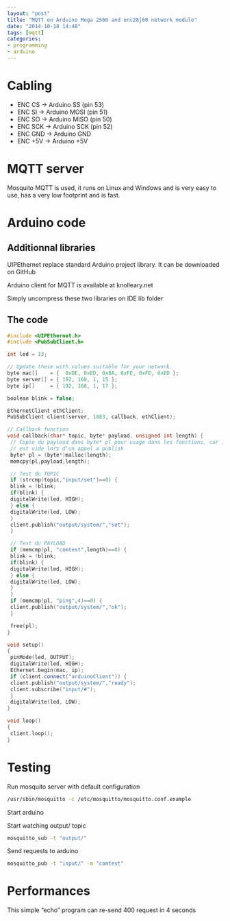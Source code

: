 ```yaml
---
layout: "post"
title: "MQTT on Arduino Mega 2560 and enc28j60 network module"
date: "2014-10-18 14:48"
tags: [mqtt]
categories:
- programming
- arduino
---
```

# Cabling

- ENC CS -> Arduino SS (pin 53)
- ENC SI -> Arduino MOSI (pin 51)
- ENC SO -> Arduino MISO (pin 50)
- ENC SCK -> Arduino SCK (pin 52)
- ENC GND -> Arduino GND
- ENC +5V -> Arduino +5V

# MQTT server

Mosquito MQTT is used, it runs on Linux and Windows and is very easy to use, has a very low footprint and is fast.

# Arduino code
## Additionnal libraries

UIPEthernet replace standard Arduino project library. It can be downloaded on GitHub

Arduino client for MQTT is available at knolleary.net

Simply uncompress these two libraries on IDE lib folder

## The code
```c++
#include <UIPEthernet.h>
#include <PubSubClient.h>

int led = 13;

// Update these with values suitable for your network.
byte mac[]    = {  0xDE, 0xED, 0xBA, 0xFE, 0xFE, 0xED };
byte server[] = { 192, 168, 1, 15 };
byte ip[]     = { 192, 168, 1, 17 };

boolean blink = false;

EthernetClient ethClient;
PubSubClient client(server, 1883, callback, ethClient);

// Callback function
void callback(char* topic, byte* payload, unsigned int length) {
 // Copie du payload dans byte* pl pour usage dans les fonctions, car il
 // est vide lors d'un appel a publish
 byte* pl = (byte*)malloc(length);
 memcpy(pl,payload,length);

 // Test du TOPIC
 if (strcmp(topic,"input/set")==0) {
 blink = !blink;
 if(blink) {
 digitalWrite(led, HIGH);
 } else {
 digitalWrite(led, LOW);
 }
 client.publish("output/system/","set");
 }

 // Test du PAYLOAD
 if (memcmp(pl, "comtest",length)==0) {
 blink = !blink;
 if(blink) {
 digitalWrite(led, HIGH);
 } else {
 digitalWrite(led, LOW);
 }
 }
 if (memcmp(pl, "ping",4)==0) {
 client.publish("output/system/","ok");
 }

 free(pl);
}

void setup()
{
 pinMode(led, OUTPUT);
 digitalWrite(led, HIGH);
 Ethernet.begin(mac, ip);
 if (client.connect("arduinoClient")) {
 client.publish("output/system/","ready");
 client.subscribe("input/#");
 }
 digitalWrite(led, LOW);
}

void loop()
{
 client.loop();
}
```
# Testing

Run mosquito server with default configuration
```bash
/usr/sbin/mosquitto -c /etc/mosquitto/mosquitto.conf.example
```
Start arduino

Start watching output/ topic
```bash
mosquitto_sub -t "output/"
```
Send requests to arduino
```bash
mosquitto_pub -t "input/" -m "comtest"
```
# Performances

This simple “echo” program can re-send 400 request in 4 seconds

